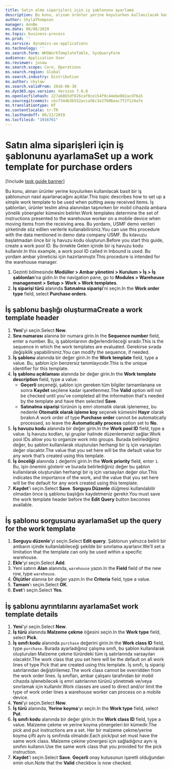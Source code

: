 ```yaml
---
title: Satın alma siparişleri için iş şablonunu ayarlama
description: Bu konu, alınan ürünler yerine koyulurken kullanılacak basit bir iş şablonunun nasıl ayarlanacağını açıklar.
author: ShylaThompson
manager: AnnBe
ms.date: 08/08/2019
ms.topic: business-process
ms.prod: ''
ms.service: dynamics-ax-applications
ms.technology: ''
ms.search.form: WHSWorkTemplateTable, SysQueryForm
audience: Application User
ms.reviewer: josaw
ms.search.scope: Core, Operations
ms.search.region: Global
ms.search.industry: Distribution
ms.author: shylaw
ms.search.validFrom: 2016-06-30
ms.dyn365.ops.version: Version 7.0.0
ms.openlocfilehash: 227a6865df826caf8ce154f9c44ebe082acd76a5
ms.sourcegitcommit: cbcf344b3b552acca56c3e27606eac7f2f124afe
ms.translationtype: HT
ms.contentlocale: tr-TR
ms.lasthandoff: 08/22/2019
ms.locfileid: "1916761"
---
```

# <a name="set-up-a-work-template-for-purchase-orders"></a><span data-ttu-id="74630-103">Satın alma siparişleri için iş şablonunu ayarlama</span><span class="sxs-lookup"><span data-stu-id="74630-103">Set up a work template for purchase orders</span></span>

[!include [task guide banner](../../includes/task-guide-banner.md)]

<span data-ttu-id="74630-104">Bu konu, alınan ürünler yerine koyulurken kullanılacak basit bir iş şablonunun nasıl ayarlanacağını açıklar.</span><span class="sxs-lookup"><span data-stu-id="74630-104">This topic describes how to set up a simple work template to be used when putting away received items.</span></span> <span data-ttu-id="74630-105">İş şablonları, ürünler teslim alma alanından taşınırken bir mobil cihazda ambara yönelik yönergeler kümesini belirler.</span><span class="sxs-lookup"><span data-stu-id="74630-105">Work templates determine the set of instructions presented to the warehouse worker on a mobile device when moving items from the receiving area.</span></span> <span data-ttu-id="74630-106">Bu yordamı, USMF demo verileri şirketinde söz edilen verilerle kullanabilirsiniz.</span><span class="sxs-lookup"><span data-stu-id="74630-106">You can use this procedure with the data mentioned in demo data company USMF.</span></span> <span data-ttu-id="74630-107">Bu kılavuzu başlatmadan önce bir iş havuzu kodu oluşturun.</span><span class="sxs-lookup"><span data-stu-id="74630-107">Before you start this guide, create a work pool ID.</span></span> <span data-ttu-id="74630-108">Bu örnekte Gelen içinde bir iş havuzu kodu kullanılır.</span><span class="sxs-lookup"><span data-stu-id="74630-108">In this example, a work pool ID called in Inbound is used.</span></span> <span data-ttu-id="74630-109">Bu yordam ambar yöneticisi için hazırlanmıştır.</span><span class="sxs-lookup"><span data-stu-id="74630-109">This procedure is intended for the warehouse manager.</span></span>

1. <span data-ttu-id="74630-110">Gezinti bölmesinde **Modüller > Ambar yönetimi > Kurulum > İş > İş şablonları**'na gidin.</span><span class="sxs-lookup"><span data-stu-id="74630-110">In the navigation pane, go to **Modules > Warehouse management > Setup > Work > Work templates**.</span></span>
2. <span data-ttu-id="74630-111">**İş siparişi türü** alanında **Satınalma siparişi**'ni seçin.</span><span class="sxs-lookup"><span data-stu-id="74630-111">In the **Work order type** field, select **Purchase orders**.</span></span>

## <a name="create-a-work-template-header"></a><span data-ttu-id="74630-112">İş şablonu başlığı oluşturma</span><span class="sxs-lookup"><span data-stu-id="74630-112">Create a work template header</span></span>
1. <span data-ttu-id="74630-113">**Yeni**'yi seçin.</span><span class="sxs-lookup"><span data-stu-id="74630-113">Select **New**.</span></span>
2. <span data-ttu-id="74630-114">**Sıra numarası** alanına bir numara girin.</span><span class="sxs-lookup"><span data-stu-id="74630-114">In the **Sequence number** field, enter a number.</span></span> <span data-ttu-id="74630-115">Bu, iş şablonlarının değerlendirileceği sıradır.</span><span class="sxs-lookup"><span data-stu-id="74630-115">This is the sequence in which the work templates are evaluated.</span></span> <span data-ttu-id="74630-116">Gerekirse sırada değişiklik yapabilirsiniz.</span><span class="sxs-lookup"><span data-stu-id="74630-116">You can modify the sequence, if needed.</span></span>  
3. <span data-ttu-id="74630-117">**İş şablonu** alanında bir değer girin.</span><span class="sxs-lookup"><span data-stu-id="74630-117">In the **Work template** field, type a value.</span></span> <span data-ttu-id="74630-118">Bu, şablon için benzersiz tanımlayıcıdır.</span><span class="sxs-lookup"><span data-stu-id="74630-118">This is the unique identifier for this template.</span></span>  
4. <span data-ttu-id="74630-119">**İş şablonu açıklaması** alanında bir değer girin.</span><span class="sxs-lookup"><span data-stu-id="74630-119">In the **Work template description** field, type a value.</span></span>
    - <span data-ttu-id="74630-120">**Geçerli** seçeneği, şablon için gereken tüm bilgiler tamamlanana ve sonra **Kaydet** seçilene kadar işaretlenmez.</span><span class="sxs-lookup"><span data-stu-id="74630-120">The **Valid** option will not be checked until you’ve completed all the information that's needed by the template and have then selected **Save**.</span></span>  
    - <span data-ttu-id="74630-121">**Satınalma siparişi** türünün iş emri otomatik olarak işlenemez, bu nedenle **Otomatik olarak işleme koy** seçenek kümesini **Hayır** olarak bırakın.</span><span class="sxs-lookup"><span data-stu-id="74630-121">A work order of type **Purchase order** cannot be automatically processed, so leave the **Automatically process** option set to **No**.</span></span>  
5. <span data-ttu-id="74630-122">**İş havuzu kodu** alanında bir değer girin.</span><span class="sxs-lookup"><span data-stu-id="74630-122">In the **Work pool ID** field, type a value.</span></span> <span data-ttu-id="74630-123">İş havuzu kodları, işi gruplar halinde düzenlemenizi sağlar.</span><span class="sxs-lookup"><span data-stu-id="74630-123">Work pool IDs allow you to organize work into groups.</span></span> <span data-ttu-id="74630-124">Burada belirlediğiniz değer, bu şablon kullanılarak oluşturulan herhangi bir iş için varsayılan değer olacaktır.</span><span class="sxs-lookup"><span data-stu-id="74630-124">The value that you set here will be the default value for any work that’s created using this template.</span></span>  
6. <span data-ttu-id="74630-125">**İş önceliği** alanında `1` değerini girin.</span><span class="sxs-lookup"><span data-stu-id="74630-125">In the **Work priority** field, enter `1`.</span></span> <span data-ttu-id="74630-126">Bu, işin önemini gösterir ve burada belirlediğiniz değer bu şablon kullanılarak oluşturulan herhangi bir iş için varsayılan değer olur.</span><span class="sxs-lookup"><span data-stu-id="74630-126">This indicates the importance of the work, and the value that you set here will be the default for any work created using this template.</span></span>  
7. <span data-ttu-id="74630-127">**Kaydet**'i seçin.</span><span class="sxs-lookup"><span data-stu-id="74630-127">Select **Save**.</span></span> <span data-ttu-id="74630-128">**Sorguyu Düzenle** düğmesi kullanılabilir olmadan önce iş şablonu başlığını kaydetmeniz gerekir.</span><span class="sxs-lookup"><span data-stu-id="74630-128">You must save the work template header before the **Edit Query** button becomes available.</span></span>  

## <a name="set-up-the-query-for-the-work-template"></a><span data-ttu-id="74630-129">İş şablonu sorgusunu ayarlama</span><span class="sxs-lookup"><span data-stu-id="74630-129">Set up the query for the work template</span></span>
1. <span data-ttu-id="74630-130">**Sorguyu düzenle**'yi seçin.</span><span class="sxs-lookup"><span data-stu-id="74630-130">Select **Edit query**.</span></span> <span data-ttu-id="74630-131">Şablonun yalnızca belirli bir ambarın içinde kullanılabileceği şekilde bir sınırlama ayarlanır.</span><span class="sxs-lookup"><span data-stu-id="74630-131">We’ll set a limitation that the template can only be used within a specific warehouse.</span></span>  
2. <span data-ttu-id="74630-132">**Ekle**'yi seçin.</span><span class="sxs-lookup"><span data-stu-id="74630-132">Select **Add**.</span></span>
3. <span data-ttu-id="74630-133">Yeni satırın **Alan** alanında, `warehouse` yazın.</span><span class="sxs-lookup"><span data-stu-id="74630-133">In the **Field** field of the new row, type `warehouse`.</span></span>
4. <span data-ttu-id="74630-134">**Ölçütler** alanına bir değer yazın.</span><span class="sxs-lookup"><span data-stu-id="74630-134">In the **Criteria** field, type a value.</span></span>
5. <span data-ttu-id="74630-135">**Tamam**'ı seçin.</span><span class="sxs-lookup"><span data-stu-id="74630-135">Select **OK**.</span></span>
6. <span data-ttu-id="74630-136">**Evet**'i seçin.</span><span class="sxs-lookup"><span data-stu-id="74630-136">Select **Yes**.</span></span>

## <a name="set-work-template-details"></a><span data-ttu-id="74630-137">İş şablonu ayrıntılarını ayarlama</span><span class="sxs-lookup"><span data-stu-id="74630-137">Set work template details</span></span>
1. <span data-ttu-id="74630-138">**Yeni**'yi seçin.</span><span class="sxs-lookup"><span data-stu-id="74630-138">Select **New**.</span></span>
2. <span data-ttu-id="74630-139">**İş türü** alanında **Malzeme çekme** öğesini seçin.</span><span class="sxs-lookup"><span data-stu-id="74630-139">In the **Work type** field, select **Pick**.</span></span>
3. <span data-ttu-id="74630-140">**İş sınıfı kodu** alanında `purchase` değerini girin.</span><span class="sxs-lookup"><span data-stu-id="74630-140">In the **Work class ID** field, type `purchase`.</span></span> <span data-ttu-id="74630-141">Burada ayarladığınız çalışma sınıfı, bu şablon kullanılarak oluşturulan Malzeme çekme türündeki tüm iş satırlarında varsayılan olacaktır.</span><span class="sxs-lookup"><span data-stu-id="74630-141">The work class that you set here will be the default on all work lines of type Pick that are created using this template.</span></span> <span data-ttu-id="74630-142">İş sınıfı, iş siparişi satırlarından değiştirilemez.</span><span class="sxs-lookup"><span data-stu-id="74630-142">The work class cannot be overridden from the work order lines.</span></span> <span data-ttu-id="74630-143">İş sınıfları, ambar çalışanı tarafından bir mobil cihazda işlenebilecek iş emri satırlarının türünü yönetmek ve/veya sınırlamak için kullanılır.</span><span class="sxs-lookup"><span data-stu-id="74630-143">Work classes are used to direct and/or limit the type of work order lines a warehouse worker can process on a mobile device.</span></span>  
4. <span data-ttu-id="74630-144">**Yeni**'yi seçin.</span><span class="sxs-lookup"><span data-stu-id="74630-144">Select **New**.</span></span>
5. <span data-ttu-id="74630-145">**İş türü** alanında, **Yerine koyma**'yı seçin.</span><span class="sxs-lookup"><span data-stu-id="74630-145">In the **Work type** field, select **Put**.</span></span>
6. <span data-ttu-id="74630-146">**İş sınıfı kodu** alanında bir değer girin.</span><span class="sxs-lookup"><span data-stu-id="74630-146">In the **Work class ID** field, type a value.</span></span> <span data-ttu-id="74630-147">Malzeme çekme ve yerine koyma yönergeleri bir kümedir.</span><span class="sxs-lookup"><span data-stu-id="74630-147">The pick and put instructions are a set.</span></span> <span data-ttu-id="74630-148">Her bir malzeme çekme/yerine koyma çifti aynı iş sınıfında olmalıdır.</span><span class="sxs-lookup"><span data-stu-id="74630-148">Each pick/put set must have the same work class.</span></span> <span data-ttu-id="74630-149">Malzeme çekme yönergesi için sağladığınız aynı iş sınıfını kullanın.</span><span class="sxs-lookup"><span data-stu-id="74630-149">Use the same work class that you provided for the pick instruction.</span></span>  
7. <span data-ttu-id="74630-150">**Kaydet**'i seçin.</span><span class="sxs-lookup"><span data-stu-id="74630-150">Select **Save**.</span></span> <span data-ttu-id="74630-151">**Geçerli** onay kutusunun işaretli olduğundan emin olun.</span><span class="sxs-lookup"><span data-stu-id="74630-151">Note that the **Valid** checkbox is now checked.</span></span>  

